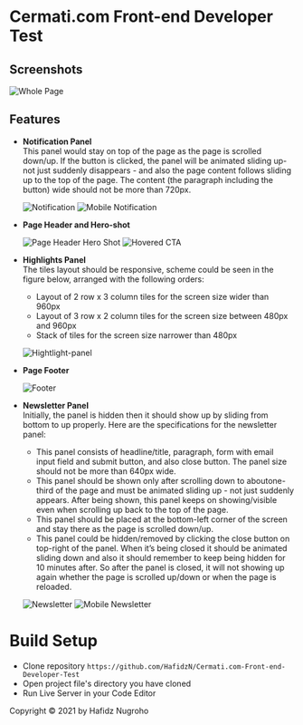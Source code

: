# Cermati.com Front-end Developer Test

## Screenshots
![Whole Page](https://res.cloudinary.com/smilj4npj4nic/image/upload/v1610682708/cermati_ygbljm.png)


## Features
* **Notification Panel**  
  This panel would ​stay on top of the page​ as the page is scrolled down/up. If the button is clicked, the panel will be ​animated sliding up​ - not just suddenly disappears - and also the page content follows sliding up to the top of the page. The content (the paragraph including the button) wide should not be more than 720px.

  ![Notification](https://res.cloudinary.com/smilj4npj4nic/image/upload/v1610684162/notif_uubazm.png)
  ![Mobile Notification](https://res.cloudinary.com/smilj4npj4nic/image/upload/v1610684154/resnot_ijrlxx.png)

* **Page Header and Hero-shot**

  ![Page Header Hero Shot](https://res.cloudinary.com/smilj4npj4nic/image/upload/v1610684174/hero_c5d9ad.png)
  ![Hovered CTA](https://res.cloudinary.com/smilj4npj4nic/image/upload/v1610711857/hover_asi5i2.png)

* **Highlights Panel**  
  The tiles layout should be responsive, scheme could be seen in the figure below, arranged with the following orders:
  * Layout of 2 row x 3 column tiles for the screen size wider than 960px
  * Layout of 3 row x 2 column tiles for the screen size between 480px and 960px
  * Stack of tiles for the screen size narrower than 480px

  ![Hightlight-panel](https://res.cloudinary.com/smilj4npj4nic/image/upload/v1610691458/tiless_vhhiif.png)

* **Page Footer**  

  ![Footer](https://res.cloudinary.com/smilj4npj4nic/image/upload/v1610684154/footer_jpektt.png)

* **Newsletter Panel**  
  Initially, the panel is hidden then it should show up by sliding from bottom to up properly. Here are the specifications for the newsletter panel:
  * This panel consists of headline/title, paragraph, form with email input field and submit  button, and also close button. The panel size should not be more than 640px wide.
  * This panel should be shown only after scrolling down to about ​one-third​ of the page and must be ​animated sliding up​ - not just suddenly appears. After being shown, this panel keeps on showing/visible even when scrolling up back to the top of the page.
  * This panel should be placed at the ​bottom-left corner ​of the screen ​and stay there​ as the page is scrolled down/up.
  * This panel could be hidden/removed by clicking the close button on top-right of the panel. When it’s being closed it should be ​animated sliding down​ and also it should ​remember to keep being hidden​ for 10 minutes after. So after the panel is closed, it will not showing up again whether the page is scrolled up/down or when the page is reloaded.

  ![Newsletter](https://res.cloudinary.com/smilj4npj4nic/image/upload/v1610693341/ewsllett2_zsnnsy.png)
  ![Mobile Newsletter](https://res.cloudinary.com/smilj4npj4nic/image/upload/v1610713627/resnewt_ptmkov.png)


# Build Setup
* Clone repository `https://github.com/HafidzN/Cermati.com-Front-end-Developer-Test`
* Open project file's directory you have cloned
* Run Live Server in your Code Editor


Copyright © 2021 by Hafidz Nugroho
